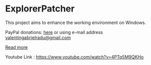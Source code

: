 # ExplorerPatcher
This project aims to enhance the working environment on Windows.

PayPal donations: [here](https://www.paypal.com/donate?business=valentingabrielradu%40gmail.com&no_recurring=0&item_name=ExplorerPatcher&currency_code=EUR) or using e-mail address valentingabrielradu@gmail.com

[Read more](https://github.com/valinet/ExplorerPatcher/wiki)


Youtube Link : 
https://www.youtube.com/watch?v=4PTq5M9QKHo
